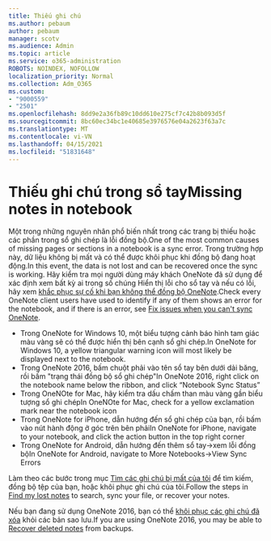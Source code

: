 ```yaml
---
title: Thiếu ghi chú
ms.author: pebaum
author: pebaum
manager: scotv
ms.audience: Admin
ms.topic: article
ms.service: o365-administration
ROBOTS: NOINDEX, NOFOLLOW
localization_priority: Normal
ms.collection: Adm_O365
ms.custom:
- "9000559"
- "2501"
ms.openlocfilehash: 8dd9e2a36fb89c10dd610e275cf7c42b8b093d5f
ms.sourcegitcommit: 8bc60ec34bc1e40685e3976576e04a2623f63a7c
ms.translationtype: MT
ms.contentlocale: vi-VN
ms.lasthandoff: 04/15/2021
ms.locfileid: "51831648"
---
```

# <a name="missing-notes-in-notebook"></a><span data-ttu-id="6b61c-102">Thiếu ghi chú trong sổ tay</span><span class="sxs-lookup"><span data-stu-id="6b61c-102">Missing notes in notebook</span></span>

<span data-ttu-id="6b61c-103">Một trong những nguyên nhân phổ biến nhất trong các trang bị thiếu hoặc các phần trong sổ ghi chép là lỗi đồng bộ.</span><span class="sxs-lookup"><span data-stu-id="6b61c-103">One of the most common causes of missing pages or sections in a notebook is a sync error.</span></span> <span data-ttu-id="6b61c-104">Trong trường hợp này, dữ liệu không bị mất và có thể được khôi phục khi đồng bộ đang hoạt động.</span><span class="sxs-lookup"><span data-stu-id="6b61c-104">In this event, the data is not lost and can be recovered once the sync is working.</span></span> <span data-ttu-id="6b61c-105">Hãy kiểm tra mọi người dùng máy khách OneNote đã sử dụng để xác định xem bất kỳ ai trong số chúng Hiển thị lỗi cho sổ tay và nếu có lỗi, hãy xem [khắc phục sự cố khi bạn không thể đồng bộ OneNote](https://support.office.com/article/299495ef-66d1-448f-90c1-b785a6968d45).</span><span class="sxs-lookup"><span data-stu-id="6b61c-105">Check every OneNote client users have used to identify if any of them shows an error for the notebook, and if there is an error, see [Fix issues when you can't sync OneNote](https://support.office.com/article/299495ef-66d1-448f-90c1-b785a6968d45).</span></span>

- <span data-ttu-id="6b61c-106">Trong OneNote for Windows 10, một biểu tượng cảnh báo hình tam giác màu vàng sẽ có thể được hiển thị bên cạnh sổ ghi chép.</span><span class="sxs-lookup"><span data-stu-id="6b61c-106">In OneNote for Windows 10, a yellow triangular warning icon will most likely be displayed next to the notebook.</span></span>
- <span data-ttu-id="6b61c-107">Trong OneNote 2016, bấm chuột phải vào tên sổ tay bên dưới dải băng, rồi bấm "trạng thái đồng bộ sổ ghi chép"</span><span class="sxs-lookup"><span data-stu-id="6b61c-107">In OneNote 2016, right click on the notebook name below the ribbon, and click “Notebook Sync Status”</span></span>
- <span data-ttu-id="6b61c-108">Trong OneNOte for Mac, hãy kiểm tra dấu chấm than màu vàng gần biểu tượng sổ ghi chép</span><span class="sxs-lookup"><span data-stu-id="6b61c-108">In OneNOte for Mac, check for a yellow exclamation mark near the notebook icon</span></span>
- <span data-ttu-id="6b61c-109">Trong OneNote for iPhone, dẫn hướng đến sổ ghi chép của bạn, rồi bấm vào nút hành động ở góc trên bên phải</span><span class="sxs-lookup"><span data-stu-id="6b61c-109">In OneNote for iPhone, navigate to your notebook, and click the action button in the top right corner</span></span>
- <span data-ttu-id="6b61c-110">Trong OneNote for Android, dẫn hướng đến thêm sổ tay->xem lỗi đồng bộ</span><span class="sxs-lookup"><span data-stu-id="6b61c-110">In OneNote for Android, navigate to More Notebooks->View Sync Errors</span></span>

<span data-ttu-id="6b61c-111">Làm theo các bước trong mục [Tìm các ghi chú bị mất của tôi](https://support.office.com/article/32cb2bd7-afe7-44d2-a711-398a88421287) để tìm kiếm, đồng bộ tệp của bạn, hoặc khôi phục ghi chú của tôi.</span><span class="sxs-lookup"><span data-stu-id="6b61c-111">Follow the steps in [Find my lost notes](https://support.office.com/article/32cb2bd7-afe7-44d2-a711-398a88421287) to search, sync your file, or recover your notes.</span></span>

<span data-ttu-id="6b61c-112">Nếu bạn đang sử dụng OneNote 2016, bạn có thể [khôi phục các ghi chú đã xóa](https://support.office.com/article/32ed1036-74fd-4c21-bc28-033a486e6b14) khỏi các bản sao lưu.</span><span class="sxs-lookup"><span data-stu-id="6b61c-112">If you are using OneNote 2016, you may be able to [Recover deleted notes](https://support.office.com/article/32ed1036-74fd-4c21-bc28-033a486e6b14) from backups.</span></span>